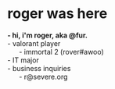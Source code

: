<h1> roger was here </h1>
<b>- hi, i'm roger, aka @fur. </b><br>
- valorant player<br>
&nbsp;&nbsp;&nbsp;&nbsp;&nbsp;&nbsp;- immortal 2 (rover#awoo)<br>
- IT major <br>
- business inquiries <br>
&nbsp;&nbsp;&nbsp;&nbsp;&nbsp;&nbsp;- r@severe.org<br>
